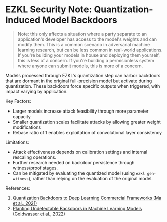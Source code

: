 # EZKL Security Note: Quantization-Induced Model Backdoors

> Note: this only affects a situation where a party separate to an application's developer has access to the model's weights and can modify them. This is a common scenario in adversarial machine learning research, but can be less common in real-world applications. If you're building your models in house and deploying them yourself, this is less of a concern. If you're building a permisionless system where anyone can submit models, this is more of a concern.

Models processed through EZKL's quantization step can harbor backdoors that are dormant in the original full-precision model but activate during quantization. These backdoors force specific outputs when triggered, with impact varying by application.

Key Factors:

- Larger models increase attack feasibility through more parameter capacity
- Smaller quantization scales facilitate attacks by allowing greater weight modifications
- Rebase ratio of 1 enables exploitation of convolutional layer consistency

Limitations: 

- Attack effectiveness depends on calibration settings and internal rescaling operations. 
- Further research needed on backdoor persistence through witness/proof stages.
- Can be mitigated by evaluating the quantized model (using `ezkl gen-witness`), rather than relying on the evaluation of the original model. 

References:

1. [Quantization Backdoors to Deep Learning Commercial Frameworks (Ma et al., 2021)](https://arxiv.org/abs/2108.09187)
2. [Planting Undetectable Backdoors in Machine Learning Models (Goldwasser et al., 2022)](https://arxiv.org/abs/2204.06974)
